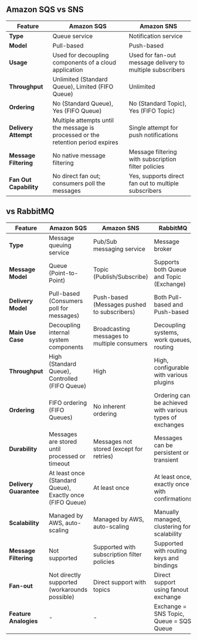 
##  Amazon SQS vs SNS

| Feature            | Amazon SQS                                                     | Amazon SNS                                                |
|--------------------|----------------------------------------------------------------|-----------------------------------------------------------|
| **Type**           | Queue service                                                  | Notification service                                      |
| **Model**          | Pull-based                                                     | Push-based                                                |
| **Usage**          | Used for decoupling components of a cloud application          | Used for fan-out message delivery to multiple subscribers |
| **Throughput**     | Unlimited (Standard Queue), Limited (FIFO Queue)               | Unlimited                                                 |
| **Ordering**       | No (Standard Queue), Yes (FIFO Queue)                          | No (Standard Topic), Yes (FIFO Topic)                     |
| **Delivery Attempt** | Multiple attempts until the message is processed or the retention period expires | Single attempt for push notifications                 |
| **Message Filtering** | No native message filtering                                  | Message filtering with subscription filter policies       |
| **Fan Out Capability** | No direct fan out; consumers poll the messages               | Yes, supports direct fan out to multiple subscribers      |

## vs RabbitMQ

| Feature               | Amazon SQS                                     | Amazon SNS                                      | RabbitMQ                                    |
|-----------------------|------------------------------------------------|-------------------------------------------------|---------------------------------------------|
| **Type**              | Message queuing service                        | Pub/Sub messaging service                       | Message broker                              |
| **Message Model**     | Queue (Point-to-Point)                         | Topic (Publish/Subscribe)                       | Supports both Queue and Topic (Exchange)    |
| **Delivery Model**    | Pull-based (Consumers poll for messages)       | Push-based (Messages pushed to subscribers)     | Both Pull-based and Push-based              |
| **Main Use Case**     | Decoupling internal system components          | Broadcasting messages to multiple consumers     | Decoupling systems, work queues, routing    |
| **Throughput**        | High (Standard Queue), Controlled (FIFO Queue) | High                                            | High, configurable with various plugins    |
| **Ordering**          | FIFO ordering (FIFO Queues)                    | No inherent ordering                            | Ordering can be achieved with various types of exchanges |
| **Durability**        | Messages are stored until processed or timeout | Messages not stored (except for retries)        | Messages can be persistent or transient    |
| **Delivery Guarantee**| At least once (Standard Queue), Exactly once (FIFO Queue) | At least once                                | At least once, exactly once with confirmations |
| **Scalability**       | Managed by AWS, auto-scaling                   | Managed by AWS, auto-scaling                     | Manually managed, clustering for scalability|
| **Message Filtering** | Not supported                                  | Supported with subscription filter policies     | Supported with routing keys and bindings   |
| **Fan-out**           | Not directly supported (workarounds possible)  | Direct support with topics                      | Direct support using fanout exchange       |
| **Feature Analogies** | -                                               | -                                               | Exchange = SNS Topic, Queue = SQS Queue    |

